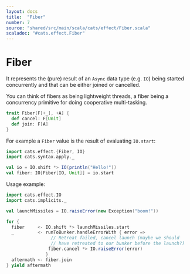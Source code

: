 ```yaml
---
layout: docs
title:  "Fiber"
number: 7
source: "shared/src/main/scala/cats/effect/Fiber.scala"
scaladoc: "#cats.effect.Fiber"
---
```


# Fiber

It represents the (pure) result of an `Async` data type (e.g. `IO`) being started concurrently and that can be either joined or cancelled.

You can think of fibers as being lightweight threads, a fiber being a concurrency primitive for doing cooperative multi-tasking.

```scala
trait Fiber[F[+_], +A] {
  def cancel: F[Unit]
  def join: F[A]
}
```

For example a `Fiber` value is the result of evaluating `IO.start`:

```scala
import cats.effect.{Fiber, IO}
import cats.syntax.apply._

val io = IO.shift *> IO(println("Hello!"))
val fiber: IO[Fiber[IO, Unit]] = io.start
```

Usage example:

```scala
import cats.effect.IO
import cats.implicits._

val launchMissiles = IO.raiseError(new Exception("boom!"))

for {
  fiber     <- IO.shift *> launchMissiles.start
  _         <- runToBunker.handleErrorWith { error =>
                 // Retreat failed, cancel launch (maybe we should
                 // have retreated to our bunker before the launch?)
                fiber.cancel *> IO.raiseError(error)
               }
  aftermath <- fiber.join
} yield aftermath
```
